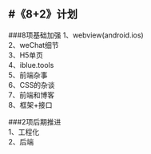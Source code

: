 
#《8+2》计划
----------------------------------
###8项基础加强
1、webview(android.ios)  
2、weChat细节    
3、H5单页   
4、iblue.tools  
5、前端杂事  
6、CSS的杂谈   
7、前端和博客  
8、框架+接口   
    
###2项后期推进  
1、工程化    
2、后端  
 





















